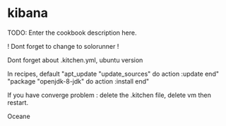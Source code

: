 # kibana

TODO: Enter the cookbook description here.

! Dont forget to change to solorunner !

Dont forget about .kitchen.yml, ubuntu version

In recipes, default
"apt_update "update_sources" do
  action :update
end"
"package "openjdk-8-jdk" do
  action :install
end"


If you have converge problem : delete the .kitchen file, delete vm then restart.

Oceane
